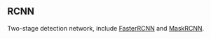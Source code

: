 ## RCNN

Two-stage detection network, include [FasterRCNN](config/faster_rcnn/README_CN.md) and [MaskRCNN](config/maskrcnn/README_CN.md).
